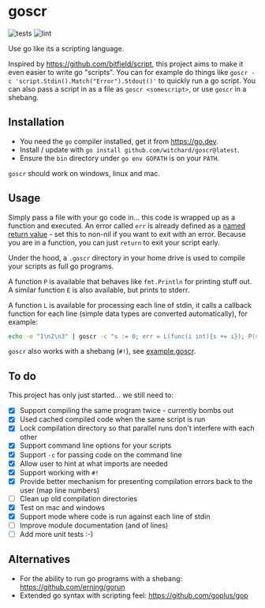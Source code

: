 # goscr

![tests](https://github.com/witchard/goscr/workflows/Test/badge.svg)
![lint](https://github.com/witchard/goscr/workflows/Lint/badge.svg)

Use go like its a scripting language.

Inspired by https://github.com/bitfield/script, this project aims to make it even easier to write go "scripts". You can for example do things like `goscr -c 'script.Stdin().Match("Error").Stdout()'` to quickly run a go script. You can also pass a script in as a file as `goscr <somescript>`, or use `goscr` in a shebang.

## Installation

* You need the `go` compiler installed, get it from https://go.dev.
* Install / update with `go install github.com/witchard/goscr@latest`.
* Ensure the `bin` directory under `go env GOPATH` is on your `PATH`.

`goscr` should work on windows, linux and mac.

## Usage

Simply pass a file with your go code in... this code is wrapped up as a function and executed. An error called `err` is already defined as a [named return value](https://go.dev/tour/basics/7) - set this to non-nil if you want to exit with an error. Because you are in a function, you can just `return` to exit your script early.

Under the hood, a `.goscr` directory in your home drive is used to compile your scripts as full go programs.

A function `P` is available that behaves like `fmt.Println` for printing stuff out. A similar function `E` is also available, but prints to stderr.

A function `L` is available for processing each line of stdin, it calls a callback function for each line (simple data types are converted automatically), for example:

```bash
echo -e "1\n2\n3" | goscr -c "s := 0; err = L(func(i int){s += i}); P(s)"
```

`goscr` also works with a shebang (`#!`), see [example.goscr](example.goscr).

## To do

This project has only just started... we still need to:

- [X] Support compiling the same program twice - currently bombs out
- [X] Used cached compiled code when the same script is run
- [X] Lock compilation directory so that parallel runs don't interfere with each other
- [X] Support command line options for your scripts
- [X] Support `-c` for passing code on the command line
- [X] Allow user to hint at what imports are needed
- [X] Support working with `#!`
- [X] Provide better mechanism for presenting compilation errors back to the user (map line numbers)
- [ ] Clean up old compilation directories
- [X] Test on mac and windows
- [X] Support mode where code is run against each line of stdin
- [ ] Improve module documentation (and of lines)
- [ ] Add more unit tests :-)

## Alternatives

* For the ability to run go programs with a shebang: https://github.com/erning/gorun
* Extended go syntax with scripting feel: https://github.com/goplus/gop